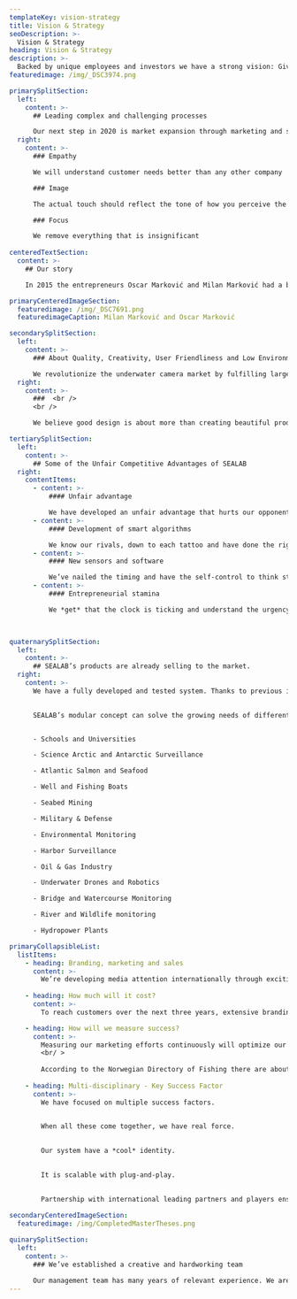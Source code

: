 ```yaml
---
templateKey: vision-strategy
title: Vision & Strategy
seoDescription: >-
  Vision & Strategy
heading: Vision & Strategy
description: >-
  Backed by unique employees and investors we have a strong vision: Give everyone the opportunity to see under water. Our vision will help our customers make money and at the same time create a smaller environmental footprint on our Earth. Our Product will change everything in the Ocean Space. But best of all - smarter technology is actively contributing to the UN’s sustainability goals. A joint work plan for the world to eradicate poverty, fight inequality and stop climate change by 2030.
featuredimage: /img/_DSC3974.png

primarySplitSection:
  left:
    content: >-
      ## Leading complex and challenging processes

      Our next step in 2020 is market expansion through marketing and sales as well as initiating software development projects. Our management team has proven its strength and ability for endurance. We have a proven track record of leading complex and challenging processes while driving innovation. Our integrity gives us confidence that we will succeed.
  right:
    content: >-
      ### Empathy

      We will understand customer needs better than any other company

      ### Image

      The actual touch should reflect the tone of how you perceive the product

      ### Focus

      We remove everything that is insignificant
      
centeredTextSection:
  content: >-
    ## Our story

    In 2015 the entrepreneurs Oscar Marković and Milan Marković had a breakthrough. They were the first in the World to 3D measure a salmon’s biomass using Light Field Technology. This breakthrough changed everything! The World has a huge need for new and smart sensors for food production in the sea and on land.

primaryCenteredImageSection:
  featuredimage: /img/_DSC7691.png
  featuredimageCaption: Milan Marković and Oscar Marković

secondarySplitSection:
  left:
    content: >-
      ### About Quality, Creativity, User Friendliness and Low Environmental Impact

      We revolutionize the underwater camera market by fulfilling large sales and high production volumes SEALAB develops novel 2D and 3D multi-camera systems and computer vision technology with machine learning and artificial intelligence (AI) algorithms for the Ocean Space.
  right:
    content: >-
      ###  <br />
      <br />

      We believe good design is about more than creating beautiful products. Our brand values of Quality, Creativity, User Friendliness, and Low Environmental Impact are reflected in our product designs. We are delighted that our design team under the leadership of Milan Marković and Oscar Marković is among the best in the Ocean Space supplier industry. 8 years of development – thousands of hours with hard work by the Founders is now behind us.

tertiarySplitSection:
  left:
    content: >-
      ## Some of the Unfair Competitive Advantages of SEALAB
  right:
    contentItems:
      - content: >-
          #### Unfair advantage

          We have developed an unfair advantage that hurts our opponents so badly that they have to submit— and yells “Back off” to others stepping into the cage
      - content: >-
          #### Development of smart algorithms

          We know our rivals, down to each tattoo and have done the right prep work to take down any opponent until we hit the exit. Beta testing and close collaboration with our customers. Additionally, we gather data to continue the development of smart algorithms and software packages.
      - content: >-
          #### New sensors and software

          We’ve nailed the timing and have the self-control to think strategically enough to build a great product. SEALAB have the right momentum to launch another sensor and software package as soon as we reach the next funding milestone.
      - content: >-
          #### Entrepreneurial stamina

          We *get* that the clock is ticking and understand the urgency to make real progress fast. Our entrepreneurial stamina and endurance prove that we will be alive next year.


  
quaternarySplitSection:
  left:
    content: >-
      ## SEALAB’s products are already selling to the market.
  right:
    content: >-
      We have a fully developed and tested system. Thanks to previous investments and product development, we can introduce a smart and winning system this year, thus meeting the growing demand in the market. 
      

      SEALAB’s modular concept can solve the growing needs of different markets:


      - Schools and Universities

      - Science Arctic and Antarctic Surveillance

      - Atlantic Salmon and Seafood

      - Well and Fishing Boats

      - Seabed Mining

      - Military & Defense

      - Environmental Monitoring

      - Harbor Surveillance

      - Oil & Gas Industry

      - Underwater Drones and Robotics

      - Bridge and Watercourse Monitoring

      - River and Wildlife monitoring

      - Hydropower Plants

primaryCollapsibleList:
  listItems:
    - heading: Branding, marketing and sales
      content: >-
        We’re developing media attention internationally through exciting and relevant marketing information.
      
    - heading: How much will it cost?
      content: >-
        To reach customers over the next three years, extensive branding, sales and marketing will be budgeted and spent. We expect to spend a lot.

    - heading: How will we measure success?
      content: >-
        Measuring our marketing efforts continuously will optimize our marketing strategy to continuously seal the gaps in which customers and sales slip. There will be emphasis on continuous changes and optimization to sell more; we will research what it costs to market, evaluate which products are easier to sell and what makes the most money - all measured against the company&#39;s costs. This strategy will ensure growth. <br/ >
        <br/ >
        
        According to the Norwegian Directory of Fishing there are about 4000 cages with Atlantic Salmon and Rainbow Trout operating per 2020. The number of cages is expected to increase, and we target doing business in 40 % of them by 2022.
    
    - heading: Multi-disciplinary - Key Success Factor
      content: >-
        We have focused on multiple success factors.
        

        When all these come together, we have real force.
        

        Our system have a *cool* identity.
        

        It is scalable with plug-and-play.
        

        Partnership with international leading partners and players ensures global access.
        
secondaryCenteredImageSection:
  featuredimage: /img/CompletedMasterTheses.png

quinarySplitSection:
  left:
    content: >-
      ### We’ve established a creative and hardworking team

      Our management team has many years of relevant experience. We are built on four years of experience and innovation - SEALAB is much more than a start-up. Key people who have developed global businesses previously are in place. Partnership with International leading partners and players ensures global access. ISO 14001: 2015 and 9001: 2015 have been implemented.
---
```

